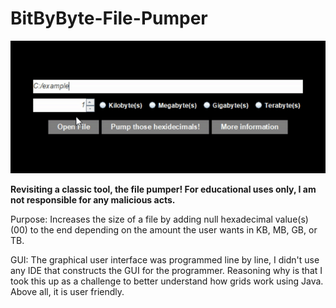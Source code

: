 # BitByByte-File-Pumper
<p align="center">
  <img src="images/example.gif">
</p>

<b>Revisiting a classic tool, the file pumper! For educational uses only, I am not responsible for any malicious acts.</b>

Purpose:
Increases the size of a file by adding null hexadecimal value(s) (00) to the end depending on the amount the user wants in KB, MB, GB, or TB.

GUI:
The graphical user interface was programmed line by line, I didn't use any IDE that constructs the GUI for the programmer. Reasoning why is that I took this up as a challenge to better understand how grids work using Java. Above all, it is user friendly.
